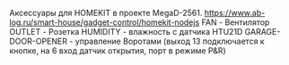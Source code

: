 Аксессуары для HOMEKIT  в проекте MegaD-2561.
https://www.ab-log.ru/smart-house/gadget-control/homekit-nodejs
FAN - Вентилятор
OUTLET - Розетка
HUMIDITY - влажность с датчика HTU21D
GARAGE-DOOR-OPENER - управление Воротами (выход 13 подключается к кнопке, на 6 вход датчик открытия, порт в режиме P&R)

